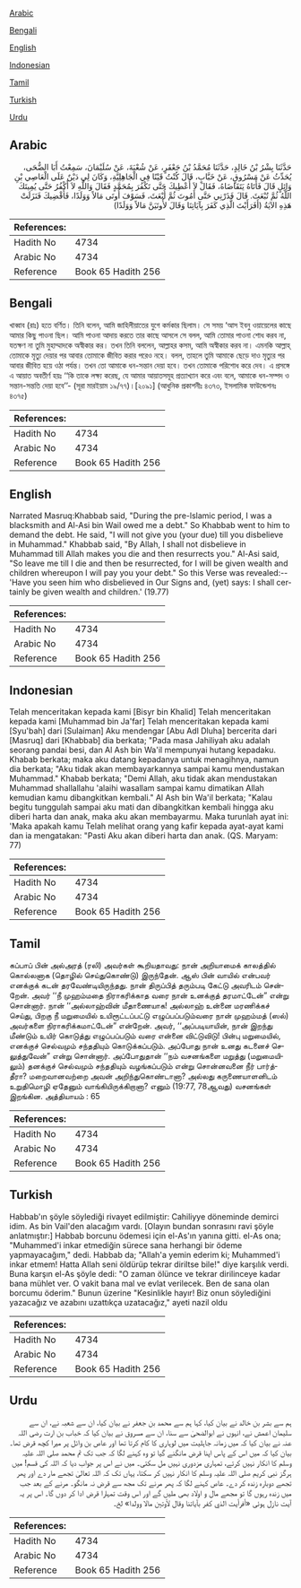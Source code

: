 [Arabic](#arabic)

[Bengali](#bengali)

[English](#english)

[Indonesian](#indonesian)

[Tamil](#tamil)

[Turkish](#turkish)

[Urdu](#urdu)

## Arabic


<div dir="rtl" lang="ar" style={{fontSize:'larger',backgroundColor:'#f8f9fa',padding:20}}>
حَدَّثَنَا بِشْرُ بْنُ خَالِدٍ، حَدَّثَنَا مُحَمَّدُ بْنُ جَعْفَرٍ، عَنْ شُعْبَةَ، عَنْ سُلَيْمَانَ، سَمِعْتُ أَبَا الضُّحَى، يُحَدِّثُ عَنْ مَسْرُوقٍ، عَنْ خَبَّابٍ، قَالَ كُنْتُ قَيْنًا فِي الْجَاهِلِيَّةِ، وَكَانَ لِي دَيْنٌ عَلَى الْعَاصِي بْنِ وَائِلٍ قَالَ فَأَتَاهُ يَتَقَاضَاهُ، فَقَالَ لاَ أُعْطِيكَ حَتَّى تَكْفُرَ بِمُحَمَّدٍ فَقَالَ وَاللَّهِ لاَ أَكْفُرُ حَتَّى يُمِيتَكَ اللَّهُ ثُمَّ تُبْعَثَ‏.‏ قَالَ فَذَرْنِي حَتَّى أَمُوتَ ثُمَّ أُبْعَثَ، فَسَوْفَ أُوتَى مَالاً وَوَلَدًا، فَأَقْضِيكَ فَنَزَلَتْ هَذِهِ الآيَةُ ‏(‏أَفَرَأَيْتَ الَّذِي كَفَرَ بِآيَاتِنَا وَقَالَ لأُوتَيَنَّ مَالاً وَوَلَدًا‏)‏
</div>
<div style={{backgroundColor:'#f8f9fa',padding:20, marginBottom: 10}}><table> <thead> <tr> <th>References:</th> <th></th> </tr> </thead> <tbody><tr><td>Hadith No</td><td>4734</td></tr><tr><td>Arabic No</td><td>4734</td></tr><tr><td>Reference</td><td>Book 65 Hadith 256</td></tr></tbody></table></div>

## Bengali


<div dir="ltr" lang="bn" style={{fontSize:'larger',backgroundColor:'#f8f9fa',padding:20}}>
খাব্বাব (রাঃ) হতে বর্ণিত। তিনি বলেন, আমি জাহিলীয়াতের যুগে কর্মকার ছিলাম। সে সময় ‘আস ইবনু ওয়ায়েলের কাছে আমার কিছু পাওনা ছিল। আমি পাওনা আদায় করতে তার কাছে আসলে সে বলল, আমি তোমার পাওনা শোধ করব না, যতক্ষণ না তুমি মুহাম্মাদকে অস্বীকার কর। তখন তিনি বললেন, আল্লাহর কসম, আমি অস্বীকার করব না। এমনকি আল্লাহ্ তোমাকে মৃত্যু দেয়ার পর আবার তোমাকে জীবিত করার পরেও নহে। বলল, তাহলে তুমি আমাকে ছেড়ে দাও মৃত্যুর পর আবার জীবিত হয়ে ওঠা পর্যন্ত। তখন তো আমাকে ধন-সন্তান দেয়া হবে। তখন তোমাকে পরিশোধ করে দেব। এ প্রসঙ্গে এ আয়াত অবতীর্ণ হয়ঃ ‘‘কি তাকে লক্ষ্য করেছ, যে আমার আয়াতসমূহ প্রত্যাখ্যান করে এবং বলে, আমাকে ধন-সম্পদ ও সন্তান-সন্ততি দেয়া হবে’’- (সূরা মারইয়াম ১৯/৭৭)।[২০৯১] (আধুনিক প্রকাশনীঃ ৪৩৭৩, ইসলামিক ফাউন্ডেশনঃ ৪৩৭৫)
</div>
<div style={{backgroundColor:'#f8f9fa',padding:20, marginBottom: 10}}><table> <thead> <tr> <th>References:</th> <th></th> </tr> </thead> <tbody><tr><td>Hadith No</td><td>4734</td></tr><tr><td>Arabic No</td><td>4734</td></tr><tr><td>Reference</td><td>Book 65 Hadith 256</td></tr></tbody></table></div>

## English


<div dir="ltr" lang="en" style={{fontSize:'larger',backgroundColor:'#f8f9fa',padding:20}}>
Narrated Masruq:Khabbab said, "During the pre-lslamic period, I was a blacksmith and Al-Asi bin Wail owed me a debt." So Khabbab went to him to demand the debt. He said, "I will not give you (your due) till you disbelieve in Muhammad." Khabbab said, "By Allah, I shall not disbelieve in Muhammad till Allah makes you die and then resurrects you." Al-Asi said, "So leave me till I die and then be resurrected, for I will be given wealth and children whereupon I will pay you your debt." So this Verse was revealed:-- 'Have you seen him who disbelieved in Our Signs and, (yet) says: I shall certainly be given wealth and children.' (19.77)
</div>
<div style={{backgroundColor:'#f8f9fa',padding:20, marginBottom: 10}}><table> <thead> <tr> <th>References:</th> <th></th> </tr> </thead> <tbody><tr><td>Hadith No</td><td>4734</td></tr><tr><td>Arabic No</td><td>4734</td></tr><tr><td>Reference</td><td>Book 65 Hadith 256</td></tr></tbody></table></div>

## Indonesian


<div dir="ltr" lang="id" style={{fontSize:'larger',backgroundColor:'#f8f9fa',padding:20}}>
Telah menceritakan kepada kami [Bisyr bin Khalid] Telah menceritakan kepada kami [Muhammad bin Ja'far] Telah menceritakan kepada kami [Syu'bah] dari [Sulaiman] Aku mendengar [Abu Adl Dluha] bercerita dari [Masruq] dari [Khabbab] dia berkata; "Pada masa Jahiliyah aku adalah seorang pandai besi, dan Al Ash bin Wa'il mempunyai hutang kepadaku. Khabab berkata; maka aku datang kepadanya untuk menagihnya, namun dia berkata; "Aku tidak akan membayarkannya sampai kamu mendustakan Muhammad." Khabab berkata; "Demi Allah, aku tidak akan mendustakan Muhammad shallallahu 'alaihi wasallam sampai kamu dimatikan Allah kemudian kamu dibangkitkan kembali." Al Ash bin Wa'il berkata; "Kalau begitu tunggulah sampai aku mati dan dibangkitkan kembali hingga aku diberi harta dan anak, maka aku akan membayarmu. Maka turunlah ayat ini: 'Maka apakah kamu Telah melihat orang yang kafir kepada ayat-ayat kami dan ia mengatakan: "Pasti Aku akan diberi harta dan anak. (QS. Maryam: 77)
</div>
<div style={{backgroundColor:'#f8f9fa',padding:20, marginBottom: 10}}><table> <thead> <tr> <th>References:</th> <th></th> </tr> </thead> <tbody><tr><td>Hadith No</td><td>4734</td></tr><tr><td>Arabic No</td><td>4734</td></tr><tr><td>Reference</td><td>Book 65 Hadith 256</td></tr></tbody></table></div>

## Tamil


<div dir="ltr" lang="ta" style={{fontSize:'larger',backgroundColor:'#f8f9fa',padding:20}}>
கப்பாப் பின் அல்அரத் (ரலி) அவர்கள் கூறியதாவது: நான் அறியாமைக் காலத்தில் கொல்லனாக (தொழில் செய்துகொண்டு) இருந்தேன். ஆஸ் பின் வாயில் என்பவர் எனக்குக் கடன் தரவேண்டியிருந்தது. நான் திருப்பித் தரும்படி கேட்டு அவரிடம் சென்றேன். அவர் ‘‘நீ முஹம்மதை நிராகரிக்காத வரை நான் உனக்குத் தரமாட்டேன்” என்று சொன்னார். நான் ‘‘அல்லாஹ்வின் மீதாணையாக! அல்லாஹ் உன்னை மரணிக்கச் செய்து, பிறகு நீ மறுமையில் உயிரூட்டப்பட்டு எழுப்பப்படும்வரை நான் முஹம்மத் (ஸல்) அவர்களை நிராகரிக்கமாட்டேன்” என்றேன். அவர், ‘‘அப்படியாயின், நான் இறந்து மீண்டும் உயிர் கொடுத்து எழுப்பப்படும் வரை என்னை விட்டுவிடு! பின்பு மறுமையில், எனக்குச் செல்வமும் சந்ததியும் கொடுக்கப்படும். அப்போது நான் உனது கடனைச் செலுத்துவேன்” என்று சொன்னார். அப்போதுதான் ‘‘நம் வசனங்களை மறுத்து (மறுமையிலும்) தனக்குச் செல்வமும் சந்ததியும் வழங்கப்படும் என்று சொன்னவனை நீர் பார்த்தீரா? மறைவானவற்றை அவன் அறிந்துகொண்டானா? அல்லது கருணையாளனிடம் உறுதிமொழி ஏதேனும் வாங்கியிருக்கிறானா? எனும் (19:77, 78ஆவது) வசனங்கள் இறங்கின. அத்தியாயம் : 65
</div>
<div style={{backgroundColor:'#f8f9fa',padding:20, marginBottom: 10}}><table> <thead> <tr> <th>References:</th> <th></th> </tr> </thead> <tbody><tr><td>Hadith No</td><td>4734</td></tr><tr><td>Arabic No</td><td>4734</td></tr><tr><td>Reference</td><td>Book 65 Hadith 256</td></tr></tbody></table></div>

## Turkish


<div dir="ltr" lang="tr" style={{fontSize:'larger',backgroundColor:'#f8f9fa',padding:20}}>
Habbab'ın şöyle söylediği rivayet edilmiştir: Cahiliyye döneminde demirci idim. As bin Vail'den alacağım vardı. [Olayın bundan sonrasını ravi şöyle anlatmıştır:] Habbab borcunu ödemesi için el-As'ın yanına gitti. el-As ona; "Muhammed'i inkar etmediğin sürece sana herhangi bir ödeme yapmayacağım," dedi. Habbab da; "Allah'a yemin ederim ki; Muhammed'i inkar etmem! Hatta Allah seni öldürüp tekrar diriltse bile!" diye karşılık verdi. Buna karşın el-As şöyle dedi: "O zaman ölünce ve tekrar dirilinceye kadar bana mühlet ver. O vakit bana mal ve evlat verilecek. Ben de sana olan borcumu öderim." Bunun üzerine "Kesinlikle hayır! Biz onun söylediğini yazacağız ve azabını uzattıkça uzatacağız," ayeti nazil oldu
</div>
<div style={{backgroundColor:'#f8f9fa',padding:20, marginBottom: 10}}><table> <thead> <tr> <th>References:</th> <th></th> </tr> </thead> <tbody><tr><td>Hadith No</td><td>4734</td></tr><tr><td>Arabic No</td><td>4734</td></tr><tr><td>Reference</td><td>Book 65 Hadith 256</td></tr></tbody></table></div>

## Urdu


<div dir="rtl" lang="ur" style={{fontSize:'larger',backgroundColor:'#f8f9fa',padding:20}}>
ہم سے بشر بن خالد نے بیان کیا، کہا ہم سے محمد بن جعفر نے بیان کیا، ان سے شعبہ نے، ان سے سلیمان اعمش نے، انہوں نے ابوالضحیٰ سے سنا، ان سے مسروق نے بیان کیا کہ خباب بن ارت رضی اللہ عنہ نے بیان کیا کہ میں زمانہ جاہلیت میں لوہاری کا کام کرتا تھا اور عاص بن وائل پر میرا کچھ قرض تھا۔ بیان کیا کہ میں اس کے پاس اپنا قرض مانگنے گیا تو وہ کہنے لگا کہ جب تک تم محمد صلی اللہ علیہ وسلم کا انکار نہیں کرتے، تمہاری مزدوری نہیں مل سکتی۔ میں نے اس پر جواب دیا کہ اللہ کی قسم! میں ہرگز نبی کریم صلی اللہ علیہ وسلم کا انکار نہیں کر سکتا، یہاں تک کہ اللہ تعالیٰ تجھے مار دے اور پھر تجھے دوبارہ زندہ کر دے۔ عاص کہنے لگا کہ پھر مرنے تک مجھ سے قرض نہ مانگو۔ مرنے کے بعد جب میں زندہ رہوں گا تو مجھے مال و اولاد بھی ملیں گے اور اس وقت تمہارا قرض ادا کر دوں گا۔ اس پر یہ آیت نازل ہوئی «أفرأيت الذي كفر بآياتنا وقال لأوتين مالا وولدا‏» لخ۔
</div>
<div style={{backgroundColor:'#f8f9fa',padding:20, marginBottom: 10}}><table> <thead> <tr> <th>References:</th> <th></th> </tr> </thead> <tbody><tr><td>Hadith No</td><td>4734</td></tr><tr><td>Arabic No</td><td>4734</td></tr><tr><td>Reference</td><td>Book 65 Hadith 256</td></tr></tbody></table></div>